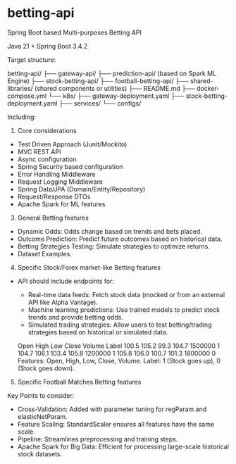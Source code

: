# betting-api
Spring Boot based Multi-purposes Betting API

Java 21 + Spring Boot 3.4.2

Target structure:

betting-api/
├── gateway-api/
├── prediction-api/ (based on Spark ML Engine)
├── stock-betting-api/
├── football-betting-api/
├── shared-libraries/ (shared components or utilities)
├── README.md
├── docker-compose.yml
└── k8s/
    ├── gateway-deployment.yaml
    ├── stock-betting-deployment.yaml
    ├── services/
    └── configs/

Including:
1. Core considerations
  - Test Driven Approach (Junit/Mockito)
  - MVC REST API
  - Async configuration
  - Spring Security based configuration
  - Error Handling Middleware
  - Request Logging Middleware
  - Spring Data/JPA (Domain/Entity/Repository)
  - Request/Response DTOs
  - Apache Spark for ML features

3. General Betting features
  - Dynamic Odds: Odds change based on trends and bets placed.
  - Outcome Prediction: Predict future outcomes based on historical data.
  - Betting Strategies Testing: Simulate strategies to optimize returns.
  - Dataset Examples.

4. Specific Stock/Forex market-like Betting features
  - API should include endpoints for:
    - Real-time data feeds: Fetch stock data (mocked or from an external API like Alpha Vantage).
    - Machine learning predictions: Use trained models to predict stock trends and provide betting odds.
    - Simulated trading strategies: Allow users to test betting/trading strategies based on historical or simulated data.
  
    Open High Low Close Volume Label 100.5 105.2 99.3 104.7 1500000 1 104.7 106.1 103.4 105.8 1200000 1 105.8 106.0 100.7 101.3 1800000 0
    Features: Open, High, Low, Close, Volume. Label: 1 (Stock goes up), 0 (Stock goes down).
   

5. Specific Football Matches Betting features


Key Points to consider:

- Cross-Validation: Added with parameter tuning for regParam and elasticNetParam.
- Feature Scaling: StandardScaler ensures all features have the same scale.
- Pipeline: Streamlines preprocessing and training steps.
- Apache Spark for Big Data: Efficient for processing large-scale historical stock datasets.

